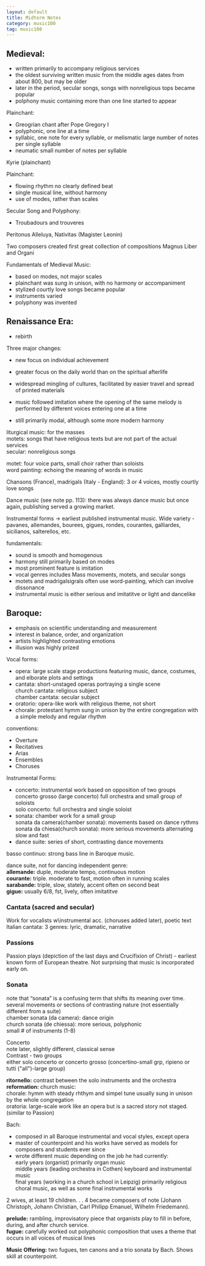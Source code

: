 ```yaml
---  
layout: default  
title: Midterm Notes  
category: music100  
tag: music100  
---  
```


## Medieval:  
- written primarily to accompany religious services  
- the oldest surviving written music from the middle ages dates from about 800, but may be older  
- later in the period, secular songs, songs with nonreligious tops became popular  
- polphony music containing more than one line started to appear  

Plainchant:  
- Greogrian chant after Pope Gregory I  
- polyphonic, one line at a time  
- syllabic, one note for every syllable, or melismatic large number of notes per single syllable  
- neumatic small number of notes per syllable  

Kyrie (plainchant)  

Plainchant:  
- flowing rhythm no clearly defined beat  
- single musical line, without harmony  
- use of modes, rather than scales  

Secular Song and Polyphony:  
- Troubadours and trouveres  

Peritonus Alleluya, Nativitas  (Magister Leonin)  

Two composers created first great collection of compositions Magnus Liber and Organi  

Fundamentals of Medieval Music:  
- based on modes, not major scales  
- plainchant was sung in unison, with no harmony or accompaniment  
- stylized courtly love songs became popular  
- instruments varied  
- polyphony was invented  

## Renaissance Era:  
- rebirth  

Three major changes:  
- new focus on individual achievement  
- greater focus on the daily world than on the spiritual afterlife  
- widespread mingling of cultures, facilitated by easier travel and spread of printed materials  

- music followed imitation where the opening of the same melody is performed by different voices entering one at a time  
- still primarily modal, although some more modern harmony  

liturgical music: for the masses  
motets: songs that have religious texts but are not part of the actual services  
secular: nonreligious songs  

motet: four voice parts, small choir rather than soloists  
word painting: echoing the meaning of words in music  

Chansons (France), madrigals (Italy - England): 3 or 4 voices, mostly courtly love songs  

Dance music (see note pp. 113): there was always dance music but once again, publishing served a growing market.  


Instrumental forms -> earliest published instrumental music. Wide variety - pavanes, allemandes, bourees, gigues, rondes, courantes, galliardes, sicilianos, salterellos, etc.  

fundamentals:  
- sound is smooth and homogenous  
- harmony still primarily based on modes  
- most prominent feature is imitation  
- vocal genres includes Mass movements, motets, and secular songs  
- motets and madrigalsigrals often use word-painting, which can involve dissonance  
- instrumental music is either serious and imitatitve or light and dancelike  

## Baroque:  
- emphasis on scientific understanding and measurement  
- interest in balance, order, and organization  
- artists highlighted contrasting emotions  
- illusion was highly prized  

Vocal forms:  
- opera: large scale stage productions featuring music, dance, costumes, and elborate plots and settings  
- cantata: short-unstaged operas portraying a single scene  
church cantata: religious subject  
chamber cantata: secular subject  
- oratorio: opera-like work with religious theme, not short  
- chorale: protestant hymm sung in unison by the entire congregation with a simple melody and regular rhythm  

conventions:  
- Overture  
- Recitatives  
- Arias  
- Ensembles  
- Choruses  

Instrumental Forms:  
- concerto: instrumental work based on opposition of two groups  
concerto grosso (large concerto) full orchestra and small group of soloists  
solo concerto: full orchestra and single soloist  
- sonata: chamber work for a small group  
sonata da camera(chamber sonata): movements based on dance rythms  
sonata da chiesa(church sonata): more serious movements alternating slow and fast  
- dance suite: series of short, contrasting dance movements  

basso continuo: strong bass line in Baroque music.  

dance suite, not for dancing independent genre:  
**allemande:** duple, moderate tempo, continuous motion  
**courante:** triple. moderate to fast, motion often in running scales  
**sarabande:** triple, slow, stately, accent often on second beat  
**gigue:** usually 6/8, fst, lively, often imitatitve  

### Cantata (sacred and secular)  
Work for vocalists w\instrumental acc. (choruses added later), poetic text  
Italian cantata: 3 genres: lyric, dramatic, narrative  

###  Passions  
Passion plays (depiction of the last days and Crucifixion of Christ) - earliest known form of European theatre. Not surprising that music is incorporated early on.  

### Sonata  
note that “sonata” is a confusing term that shifts its meaning over time.  
several movements or sections of contrasting nature (not essentially different from a suite)  
chamber sonata (da camera): dance origin  
church sonata (de chiessa): more serious, polyphonic  
small # of instruments (1-8)  


Concerto  
note later, slightly different, classical sense  
Contrast - two groups  
either solo concerto or concerto grosso (concertino-small grp, ripieno or tutti ("all")-large group)  

**ritornello:** contrast between the solo instruments and the orchestra  
**reformation:** church music:  
chorale: hymm with steady rhthym and simpel tune usually sung in unison by the whole congregation  
oratoria: large-scale work like an opera but is a sacred story not staged. (similar to Passion)  

Bach:
- composed in all Baroque instrumental and vocal styles, except opera  
- master of counterpoint and his works have served as models for composers and students ever since  
- wrote different music depending on the job he had currently:  
early years (organist) primarily organ music  
middle years (leading orchestra in Cothen) keyboard and instrumental music  
final years (working in a church school in Leipzig) primarily religious   choral music, as well as some final instrumental works  

2 wives, at least 19 children. . . 4 became composers of note (Johann Christoph, Johann Christian, Carl Philipp Emanuel, Wilhelm Friedemann).

**prelude:** rambling, improvisatory piece that organists play to fill in before, during, and after church service.  
**fugue:** carefully worked out polyphonic composition that uses a theme that occurs in all voices of musical lines

**Music Offering:** two fugues, ten canons and a trio sonata by Bach. Shows skill at counterpoint.
